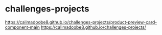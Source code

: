 # challenges-projects
https://calimadoobe8.github.io/challenges-projects/product-preview-card-component-main
https://calimadoobe8.github.io/challenges-projects/
